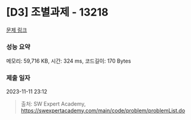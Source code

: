 # [D3] 조별과제 - 13218 

[문제 링크](https://swexpertacademy.com/main/code/problem/problemDetail.do?contestProbId=AXzjvCCq-PwDFASs) 

### 성능 요약

메모리: 59,716 KB, 시간: 324 ms, 코드길이: 170 Bytes

### 제출 일자

2023-11-11 23:12



> 출처: SW Expert Academy, https://swexpertacademy.com/main/code/problem/problemList.do